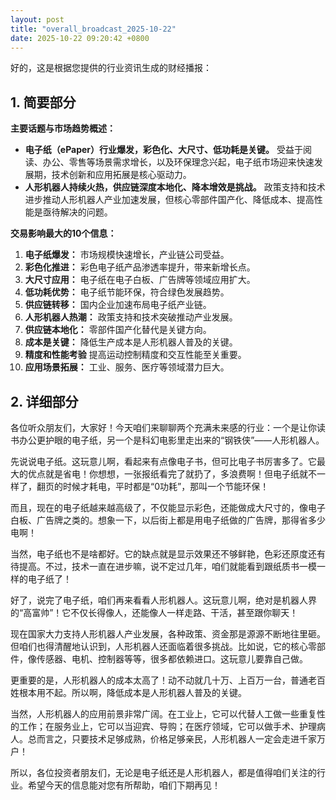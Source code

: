```yaml
---
layout: post
title: "overall_broadcast_2025-10-22"
date: 2025-10-22 09:20:42 +0800
---
```


好的，这是根据您提供的行业资讯生成的财经播报：

## 1. 简要部分

**主要话题与市场趋势概述：**

*   **电子纸（ePaper）行业爆发，彩色化、大尺寸、低功耗是关键。** 受益于阅读、办公、零售等场景需求增长，以及环保理念兴起，电子纸市场迎来快速发展期，技术创新和应用拓展是核心驱动力。
*   **人形机器人持续火热，供应链深度本地化、降本增效是挑战。** 政策支持和技术进步推动人形机器人产业加速发展，但核心零部件国产化、降低成本、提高性能是亟待解决的问题。

**交易影响最大的10个信息：**

1.  **电子纸爆发：** 市场规模快速增长，产业链公司受益。
2.  **彩色化推进：** 彩色电子纸产品渗透率提升，带来新增长点。
3.  **大尺寸应用：** 电子纸在电子白板、广告牌等领域应用扩大。
4.  **低功耗优势：** 电子纸节能环保，符合绿色发展趋势。
5.  **供应链转移：** 国内企业加速布局电子纸产业链。
6.  **人形机器人热潮：** 政策支持和技术突破推动产业发展。
7.  **供应链本地化：** 零部件国产化替代是关键方向。
8.  **成本是关键：** 降低生产成本是人形机器人普及的关键。
9.  **精度和性能考验** 提高运动控制精度和交互性能至关重要。
10. **应用场景拓展：** 工业、服务、医疗等领域潜力巨大。

## 2. 详细部分

各位听众朋友们，大家好！今天咱们来聊聊两个充满未来感的行业：一个是让你读书办公更护眼的电子纸，另一个是科幻电影里走出来的“钢铁侠”——人形机器人。

先说说电子纸。这玩意儿啊，看起来有点像电子书，但可比电子书厉害多了。它最大的优点就是省电！你想想，一张报纸看完了就扔了，多浪费啊！但电子纸就不一样了，翻页的时候才耗电，平时都是“0功耗”，那叫一个节能环保！

而且，现在的电子纸越来越高级了，不仅能显示彩色，还能做成大尺寸的，像电子白板、广告牌之类的。想象一下，以后街上都是用电子纸做的广告牌，那得省多少电啊！

当然，电子纸也不是啥都好。它的缺点就是显示效果还不够鲜艳，色彩还原度还有待提高。不过，技术一直在进步嘛，说不定过几年，咱们就能看到跟纸质书一模一样的电子纸了！

好了，说完了电子纸，咱们再来看看人形机器人。这玩意儿啊，绝对是机器人界的“高富帅”！它不仅长得像人，还能像人一样走路、干活，甚至跟你聊天！

现在国家大力支持人形机器人产业发展，各种政策、资金那是源源不断地往里砸。但咱们也得清醒地认识到，人形机器人还面临着很多挑战。比如说，它的核心零部件，像传感器、电机、控制器等等，很多都依赖进口。这玩意儿要靠自己做。

更重要的是，人形机器人的成本太高了！动不动就几十万、上百万一台，普通老百姓根本用不起。所以啊，降低成本是人形机器人普及的关键。

当然，人形机器人的应用前景非常广阔。在工业上，它可以代替人工做一些重复性的工作；在服务业上，它可以当迎宾、导购；在医疗领域，它可以做手术、护理病人。总而言之，只要技术足够成熟，价格足够亲民，人形机器人一定会走进千家万户！

所以，各位投资者朋友们，无论是电子纸还是人形机器人，都是值得咱们关注的行业。希望今天的信息能对您有所帮助，咱们下期再见！